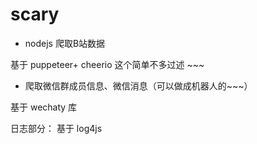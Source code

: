 # scary

* nodejs 爬取B站数据 
 
基于 puppeteer+ cheerio 这个简单不多过述 ~~~


* 爬取微信群成员信息、微信消息（可以做成机器人的~~~）

基于 wechaty 库


日志部分： 基于 log4js


